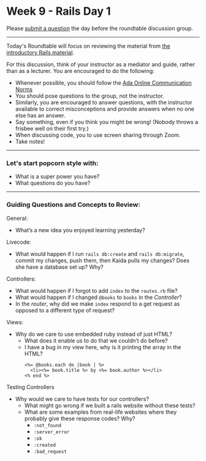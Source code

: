 # Week 9 - Rails Day 1

Please [submit a question](https://airtable.com/shrOEPwWbMZXxXlTt) the day before the roundtable discussion group.

---

Today's Roundtable will focus on reviewing the material from [the introductory Rails material](https://learn-2.galvanize.com/cohorts/2036/blocks/1006/content_files/intro-to-rails/preview-rails.md).

For this discussion, think of your instructor as a mediator and guide, rather than as a lecturer. You are encouraged to do the following:

* Whenever possible, you should follow the [Ada Online Communication Norms](https://learn-2.galvanize.com/cohorts/2036/blocks/882/content_files/00-welcome-to-ada/02-wk01-online-communication-norms.md)
* You should pose questions to the group, not the instructor.
* Similarly, you are encouraged to answer questions, with the instructor available to correct misconceptions and provide answers when no one else has an answer.
* Say something, even if you think you might be wrong! (Nobody throws a frisbee well on their first try.)
* When discussing code, you to use screen sharing through Zoom.
* Take notes!

---

### Let's start popcorn style with:
* What is a super power you have?
* What questions do you have?

---

### Guiding Questions and Concepts to Review:

General:
* What’s a new idea you enjoyed learning yesterday?

Livecode: 
* What would happen if I run `rails db:create` and `rails db:migrate`, commit my changes, push them, then Kaida pulls my changes? Does she have a database set up? Why?

Controllers:
* What would happen if I forgot to add `index` to the `routes.rb` file? 
* What would happen if I changed `@books` to `books` in the _Controller_?
* In the _router_, why did we make `index` respond to a get request as opposed to a different type of request?

Views:
* Why do we care to use embedded ruby instead of just HTML? 
    * What does it enable us to do that we couldn’t do before?
    * I have a bug in my view here, why is it printing the array in the HTML?
      ```erb
      <%= @books.each do |book | %>
        <li><%= book.title %> by <%= book.author %></li>
      <% end %>
      ```

Testing Controllers
* Why would we care to have tests for our controllers? 
    * What might go wrong if we built a rails website without these tests?
    * What are some examples from real-life websites where they probably give these response codes?  Why?
        * `:not_found`
        *  `:server_error`
        * `:ok`
        * `:created`
        * `:bad_request`
